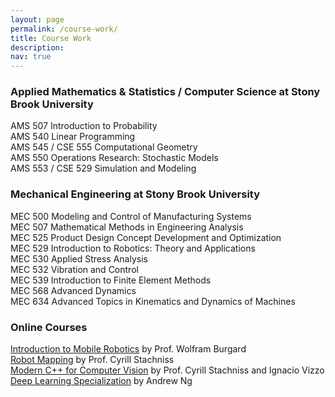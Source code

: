 ```yaml
---
layout: page
permalink: /course-work/
title: Course Work
description: 
nav: true
---
```


### Applied Mathematics & Statistics / Computer Science at Stony Brook University

AMS 507 Introduction to Probability  
AMS 540 Linear Programming  
AMS 545 / CSE 555 Computational Geometry  
AMS 550 Operations Research: Stochastic Models  
AMS 553 / CSE 529 Simulation and Modeling  

### Mechanical Engineering at Stony Brook University

MEC 500 Modeling and Control of Manufacturing Systems  
MEC 507 Mathematical Methods in Engineering Analysis  
MEC 525 Product Design Concept Development and Optimization  
MEC 529 Introduction to Robotics: Theory and Applications  
MEC 530 Applied Stress Analysis  
MEC 532 Vibration and Control  
MEC 539 Introduction to Finite Element Methods  
MEC 568 Advanced Dynamics  
MEC 634 Advanced Topics in Kinematics and Dynamics of Machines

### Online Courses

<a href="http://ais.informatik.uni-freiburg.de/teaching/ss20/robotics/index_en.php" target="_bland">Introduction to Mobile Robotics</a> by Prof. Wolfram Burgard  
<a href="http://ais.informatik.uni-freiburg.de/teaching/ws13/mapping/" target="_bland">Robot Mapping</a> by Prof. Cyrill Stachniss  
<a href= "https://www.ipb.uni-bonn.de/teaching/cpp-2020/" target="_bland">Modern C++ for Computer Vision</a> by Prof. Cyrill Stachniss and Ignacio Vizzo  
<a href="https://www.coursera.org/specializations/deep-learning" target="_bland">Deep Learning Specialization</a> by Andrew Ng
